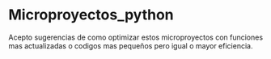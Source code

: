 # Microproyectos_python
Acepto sugerencias de como optimizar estos microproyectos con funciones mas actualizadas o codigos mas pequeños pero igual o mayor eficiencia.
